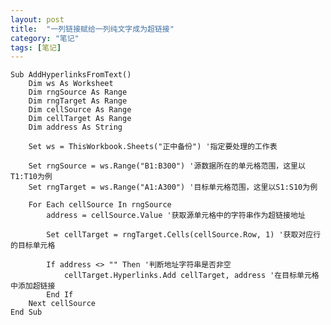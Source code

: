 ```yaml
---
layout: post
title:  "一列链接赋给一列纯文字成为超链接"
category: "笔记"
tags: [笔记]
---
```

    Sub AddHyperlinksFromText()
        Dim ws As Worksheet
        Dim rngSource As Range
        Dim rngTarget As Range
        Dim cellSource As Range
        Dim cellTarget As Range
        Dim address As String
        
        Set ws = ThisWorkbook.Sheets("正中备份") '指定要处理的工作表
        
        Set rngSource = ws.Range("B1:B300") '源数据所在的单元格范围，这里以T1:T10为例
        Set rngTarget = ws.Range("A1:A300") '目标单元格范围，这里以S1:S10为例
        
        For Each cellSource In rngSource
            address = cellSource.Value '获取源单元格中的字符串作为超链接地址
            
            Set cellTarget = rngTarget.Cells(cellSource.Row, 1) '获取对应行的目标单元格
            
            If address <> "" Then '判断地址字符串是否非空
                cellTarget.Hyperlinks.Add cellTarget, address '在目标单元格中添加超链接
            End If
        Next cellSource
    End Sub

